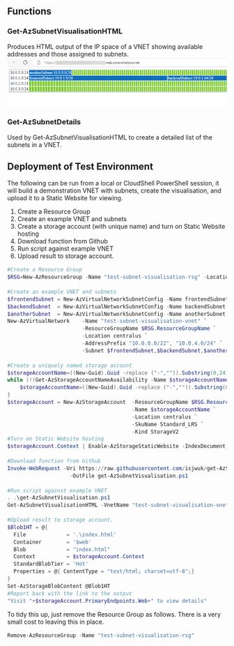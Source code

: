 ## Functions
### Get-AzSubnetVisualisationHTML
Produces HTML output of the IP space of a VNET showing available addresses and those assigned to subnets.
![](resources/examplescreenshot.png)

### Get-AzSubnetDetails
Used by Get-AzSubnetVisualisationHTML to create a detailed list of the subnets in a VNET.

## Deployment of Test Environment
The following can be run from a local or CloudShell PowerShell session, it will build a demonstration
VNET with subnets, create the visualisation, and upload it to a Static Website for viewing.

1. Create a Resource Group
2. Create an example VNET and subnets
3. Create a storage account (with unique name) and turn on Static Website hosting
4. Download function from Github
5. Run script against example VNET
6. Upload result to storage account.

```powershell
#Create a Resource Group
$RSG=New-AzResourceGroup -Name "test-subnet-visualisation-rsg" -Location centralus

#Create an example VNET and subnets
$frontendSubnet = New-AzVirtualNetworkSubnetConfig -Name frontendSubnet -AddressPrefix "10.0.0.0/28"
$backendSubnet  = New-AzVirtualNetworkSubnetConfig -Name backendSubnet  -AddressPrefix "10.0.1.64/26"
$anotherSubnet  = New-AzVirtualNetworkSubnetConfig -Name anotherSubnet  -AddressPrefix "10.0.4.0/26"
New-AzVirtualNetwork    -Name "test-subnet-visualisation-vnet" `
                        -ResourceGroupName $RSG.ResourceGroupName `
                        -Location centralus `
                        -AddressPrefix "10.0.0.0/22", "10.0.4.0/24" `
                        -Subnet $frontendSubnet,$backendSubnet,$anotherSubnet 

#Create a uniquely named storage account
$storageAccountName=((New-Guid).Guid -replace ("-","")).Substring(0,24)
while (!(Get-AzStorageAccountNameAvailability -Name $storageAccountName)){
    $storageAccountName=((New-Guid).Guid -replace ("-","")).Substring(0,24)
}
$storageAccount = New-AzStorageAccount  -ResourceGroupName $RSG.ResourceGroupName `
                                        -Name $storageAccountName `
                                        -Location centralus `
                                        -SkuName Standard_LRS `
                                        -Kind StorageV2
#Turn on Static Website hosting
$storageAccount.Context | Enable-AzStorageStaticWebsite -IndexDocument "index.html"

#Download function from Github
Invoke-WebRequest -Uri https://raw.githubusercontent.com/isjwuk/get-AzSubnetVisualisation/main/get-AzSubnetVisualisation.ps1 `
                    -OutFile get-AzSubnetVisualisation.ps1

#Run script against example VNET
. .\get-AzSubnetVisualisation.ps1
Get-AzSubnetVisualisationHTML -VnetName "test-subnet-visualisation-vnet" > index.html

#Upload result to storage account.
$Blob1HT = @{
  File             = '.\index.html'
  Container        = '$web'
  Blob             = "index.html"
  Context          = $storageAccount.Context
  StandardBlobTier = 'Hot'
  Properties = @{ ContentType = "text/html; charset=utf-8";}
}
Set-AzStorageBlobContent @Blob1HT
#Report back with the link to the output
"Visit "+$storageAccount.PrimaryEndpoints.Web+" to view details"
```

To tidy this up, just remove the Resource Group as follows. There is a very small cost to leaving this in place.
```powershell
Remove-AzResourceGroup -Name "test-subnet-visualisation-rsg"
```